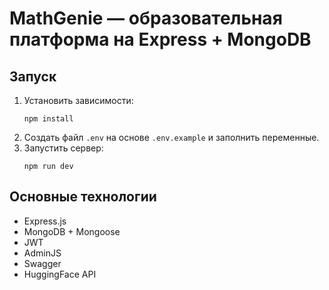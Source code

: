 # MathGenie — образовательная платформа на Express + MongoDB

## Запуск

1. Установить зависимости:
   ```
   npm install
   ```
2. Создать файл `.env` на основе `.env.example` и заполнить переменные.
3. Запустить сервер:
   ```
   npm run dev
   ```

## Основные технологии

- Express.js
- MongoDB + Mongoose
- JWT
- AdminJS
- Swagger
- HuggingFace API
